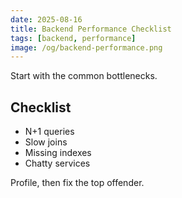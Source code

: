 ```yaml
---
date: 2025-08-16
title: Backend Performance Checklist
tags: [backend, performance]
image: /og/backend-performance.png
---
```


Start with the common bottlenecks.

## Checklist
- N+1 queries
- Slow joins
- Missing indexes
- Chatty services

Profile, then fix the top offender.


